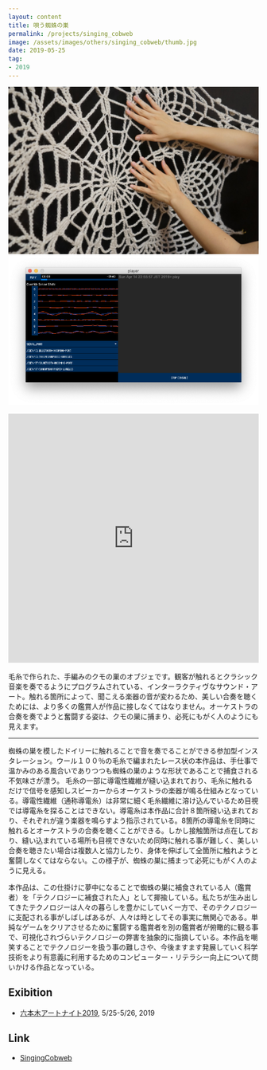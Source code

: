 ```yaml
---
layout: content
title: 唄う蜘蛛の巣
permalink: /projects/singing_cobweb
image: /assets/images/others/singing_cobweb/thumb.jpg
date: 2019-05-25
tag:
- 2019
---
```


![](/assets/images/others/singing_cobweb/top.jpg)
![](/assets/images/others/singing_cobweb/sub.png)

<iframe width="100%" height="500px" src="https://www.youtube.com/watch?v=sxSDEZ2X-sc" frameborder="0" allow="encrypted-media" allowfullscreen></iframe>

毛糸で作られた、手編みのクモの巣のオブジェです。観客が触れるとクラシック音楽を奏でるようにプログラムされている、インターラクティヴなサウンド・アート。触れる箇所によって、聞こえる楽器の音が変わるため、美しい合奏を聴くためには、より多くの鑑賞人が作品に接しなくてはなりません。オーケストラの合奏を奏でようと奮闘する姿は、クモの巣に捕まり、必死にもがく人のようにも見えます。

---

蜘蛛の巣を模したドイリーに触れることで音を奏でることができる参加型インスタレーション。ウール１００％の毛糸で編まれたレース状の本作品は、手仕事で温かみのある風合いでありつつも蜘蛛の巣のような形状であることで捕食される不気味さが漂う。 毛糸の一部に導電性繊維が縫い込まれており、毛糸に触れるだけで信号を感知しスピーカーからオーケストラの楽器が鳴る仕組みとなっている。導電性繊維（通称導電糸）は非常に細く毛糸繊維に溶け込んでいるため目視では導電糸を探ることはできない。導電糸は本作品に合計８箇所縫い込まれており、それぞれが違う楽器を鳴らすよう指示されている。8箇所の導電糸を同時に触れるとオーケストラの合奏を聴くことができる。しかし接触箇所は点在しており、縫い込まれている場所も目視できないため同時に触れる事が難しく、美しい合奏を聴きたい場合は複数人と協力したり、身体を伸ばして全箇所に触れようと奮闘しなくてはならない。この様子が、蜘蛛の巣に捕まって必死にもがく人のように見える。

本作品は、この仕掛けに夢中になることで蜘蛛の巣に補食されている人（鑑賞者）を「テクノロジーに補食された人」として揶揄している。私たちが生み出してきたテクノロジーは人々の暮らしを豊かにしていく一方で、そのテクノロジーに支配される事がしばしばあるが、人々は時としてその事実に無関心である。単純なゲームをクリアさせるために奮闘する鑑賞者を別の鑑賞者が俯瞰的に観る事で、可視化されづらいテクノロジーの弊害を抽象的に指摘している。本作品を嘲笑することでテクノロジーを扱う事の難しさや、今後ますます発展していく科学技術をより有意義に利用するためのコンピューター・リテラシー向上について問いかける作品となっている。

## Exibition
- [六本木アートナイト2019](https://www.roppongiartnight.com/2019/programs/12120), 5/25-5/26, 2019

## Link
- [SingingCobweb](https://github.com/0x0c/SingingCobweb)